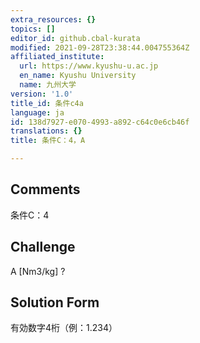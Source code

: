 ```yaml
---
extra_resources: {}
topics: []
editor_id: github.cbal-kurata
modified: 2021-09-28T23:38:44.004755364Z
affiliated_institute:
  url: https://www.kyushu-u.ac.jp
  en_name: Kyushu University
  name: 九州大学
version: '1.0'
title_id: 条件c4a
language: ja
id: 138d7927-e070-4993-a892-c64c0e6cb46f
translations: {}
title: 条件C：4，A

---
```


## Comments
条件C：4

## Challenge
A [Nm3/kg] ?

## Solution Form
有効数字4桁（例：1.234）




